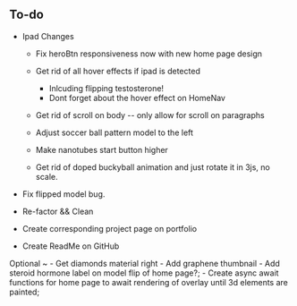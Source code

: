 ## To-do
   - Ipad Changes
      - Fix heroBtn responsiveness now with new home page design

      - Get rid of all hover effects if ipad is detected
         - Inlcuding flipping testosterone!
         - Dont forget about the hover effect on HomeNav

      - Get rid of scroll on body --  only allow for scroll on paragraphs
      - Adjust soccer ball pattern model to the left
      - Make nanotubes start button higher 
      - Get rid of doped buckyball animation and just rotate it in 3js, no scale. 
   
   - Fix flipped model bug.












   - Re-factor && Clean
   - Create corresponding project page on portfolio 
   - Create ReadMe on GitHub























   Optional ~
    - Get diamonds material right
    - Add graphene thumbnail
    - Add steroid hormone label on model flip of home page?;
    - Create async await functions for home page to await rendering of overlay until 3d elements are painted;
